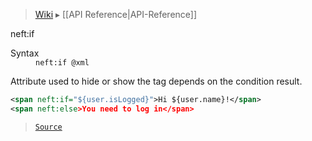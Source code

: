> [Wiki](Home) ▸ [[API Reference|API-Reference]]

neft:if
<dl><dt>Syntax</dt><dd><code>neft:if @xml</code></dd></dl>
Attribute used to hide or show the tag depends on the condition result.

```xml
<span neft:if="${user.isLogged}">Hi ${user.name}!</span>
<span neft:else>You need to log in</span>
```

> [`Source`](/Neft-io/neft/blob/feb74662c4f7ee7aedc58bcb4488ea1b56f65be9/src/document/file/parse/conditions.litcoffee#neftif)


